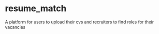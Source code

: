 # resume_match
A platform for users to upload their cvs and recruiters to find roles for their vacancies
